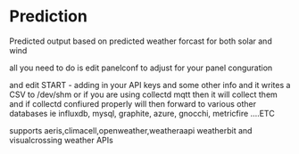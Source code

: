 # Prediction

Predicted output based on  predicted weather forcast for both solar and wind

all you need to do is edit panelconf  to adjust for your panel conguration

and edit START    - adding in your API keys  and some other  info  and it writes a CSV to /dev/shm  or if you are using  collectd mqtt then it will   collect them  and  if collectd confiured properly will then forward  to various other databases  ie influxdb, mysql, graphite, azure, gnocchi, metricfire  ....ETC 

supports
aeris,climacell,openweather,weatheraapi weatherbit and visualcrossing  weather APIs
